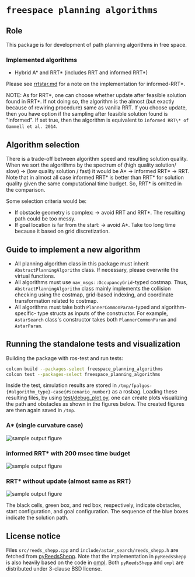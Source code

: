 # `freespace planning algorithms`

## Role

This package is for development of path planning algorithms in free space.

### Implemented algorithms

- Hybrid A\* and RRT\* (includes RRT and informed RRT\*)

Please see [rrtstar.md](rrtstar.md) for a note on the implementation for informed-RRT\*.

<!-- cspell:ignore Gammell -->
NOTE: As for RRT\*, one can choose whether update after feasible solution found in RRT\*.
If not doing so, the algorithm is the almost (but exactly because of rewiring procedure) same as vanilla RRT.
If you choose update, then you have option if the sampling after feasible solution found is "informed".
If set true, then the algorithm is equivalent to `informed RRT\* of Gammell et al. 2014`.

## Algorithm selection

There is a trade-off between algorithm speed and resulting solution quality.
When we sort the algorithms by the spectrum of (high quality solution/ slow) -> (low quality solution / fast) it would be
A\* -> informed RRT\* -> RRT. Note that in almost all case informed RRT\* is
better than RRT\* for solution quality given the same computational time budget. So, RRT\* is omitted in the comparison.

Some selection criteria would be:

- If obstacle geometry is complex: -> avoid RRT and RRT\*. The resulting path could be too messy.
- If goal location is far from the start: -> avoid A\*. Take too long time because it based on grid discretization.

## Guide to implement a new algorithm

- All planning algorithm class in this package must inherit `AbstractPlanningAlgorithm`
  class. If necessary, please overwrite the virtual functions.
- All algorithms must use `nav_msgs::OccupancyGrid`-typed costmap.
  Thus, `AbstractPlanningAlgorithm` class mainly implements the collision checking
  using the costmap, grid-based indexing, and coordinate transformation related to
  costmap.
- All algorithms must take both `PlannerCommonParam`-typed and algorithm-specific-
  type structs as inputs of the constructor. For example, `AstarSearch` class's
  constructor takes both `PlannerCommonParam` and `AstarParam`.

## Running the standalone tests and visualization

Building the package with ros-test and run tests:

```sh
colcon build --packages-select freespace_planning_algorithms
colcon test --packages-select freespace_planning_algorithms
```

Inside the test, simulation results are stored in `/tmp/fpalgos-{#algorithm_type}-case{#scenario_number}` as a rosbag.
Loading these resulting files, by using [test/debug_plot.py](test/debug_plot.py),
one can create plots visualizing the path and obstacles as shown
in the figures below. The created figures are then again saved in `/tmp`.

### A\* (single curvature case)

![sample output figure](figs/summary-astar_single.png)

### informed RRT\* with 200 msec time budget

![sample output figure](figs/summary-rrtstar_informed_update.png)

### RRT\* without update (almost same as RRT)

![sample output figure](figs/summary-rrtstar_fastest.png)

The black cells, green box, and red box, respectively, indicate obstacles,
start configuration, and goal configuration.
The sequence of the blue boxes indicate the solution path.

## License notice

Files `src/reeds_shepp.cpp` and `include/astar_search/reeds_shepp.h`
are fetched from [pyReedsShepp](https://github.com/ghliu/pyReedsShepp).
Note that the implementation in `pyReedsShepp` is also heavily based on
the code in [ompl](https://github.com/ompl/ompl).
Both `pyReedsShepp` and `ompl` are distributed under 3-clause BSD license.
